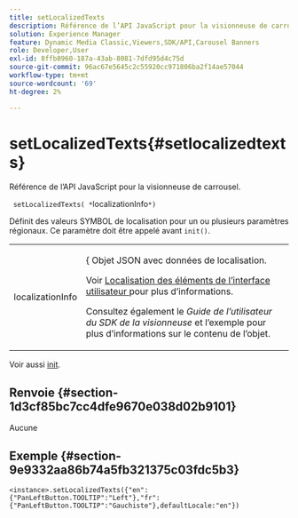 ```yaml
---
title: setLocalizedTexts
description: Référence de l’API JavaScript pour la visionneuse de carrousel.
solution: Experience Manager
feature: Dynamic Media Classic,Viewers,SDK/API,Carousel Banners
role: Developer,User
exl-id: 8ffb8960-187a-43ab-8081-7dfd95d4c75d
source-git-commit: 96ac67e5645c2c55920cc971806ba2f14ae57044
workflow-type: tm+mt
source-wordcount: '69'
ht-degree: 2%

---
```


# setLocalizedTexts{#setlocalizedtexts}

Référence de l’API JavaScript pour la visionneuse de carrousel.

` setLocalizedTexts( *`localizationInfo`*)`

Définit des valeurs SYMBOL de localisation pour un ou plusieurs paramètres régionaux. Ce paramètre doit être appelé avant `init()`.

<table id="table_896DFF34A68A403DB93A6D597461A573"> 
 <tbody> 
  <tr> 
   <td colname="col1"> <p> <span class="codeph"> <span class="varname"> localizationInfo</span> </span> </p> </td> 
   <td colname="col2"> <p> {<span class="codeph"> Objet JSON </span> avec données de localisation. </p> <p>Voir <a href="../../../c-html5-aem-asset-viewers/c-html5-aem-carousel/c-html5-aem-carousel-localization.md" format="dita" scope="local"> Localisation des éléments de l’interface utilisateur </a> pour plus d’informations. </p> <p>Consultez également le <i>Guide de l’utilisateur du SDK de la visionneuse</i> et l’exemple pour plus d’informations sur le contenu de l’objet. </p> </td> 
  </tr> 
 </tbody> 
</table>

Voir aussi [init](../../../c-html5-aem-asset-viewers/c-html5-aem-carousel/c-html5-aem-carousel-javascriptapiref/r-html5-aem-carousel-javascriptapiref-init.md#reference-aee94dd92a28410784f7a1792e28683b).

## Renvoie {#section-1d3cf85bc7cc4dfe9670e038d02b9101}

Aucune

## Exemple {#section-9e9332aa86b74a5fb321375c03fdc5b3}

```
<instance>.setLocalizedTexts({"en":{"PanLeftButton.TOOLTIP":"Left"},"fr":{"PanLeftButton.TOOLTIP":"Gauchiste"},defaultLocale:"en"})
```
